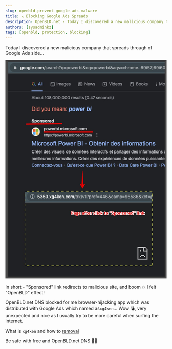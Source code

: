 ```yaml
---
slug: openbld-prevent-google-ads-malware
title: ↘ Blocking Google Ads Spreads
description: OpenBLD.net - Today I discovered a new malicious company that spreads through of Google Ads side...
authors: [sysadminkz]
tags: [openbld, protection, blocking]
---
```


Today I discovered a new malicious company that spreads through of Google Ads side...

![Google Ads Spreads](google-ads-sponsored-malware.jpg)

In short - "Sponsored" link redirects to malicious site, and boom 💥 I felt "OpenBLD" effect!

OpenBLD.net DNS blocked for me browser-hijacking app which was distributed with Google Ads which named as`xg4ken`... 
Wow 💣, very unexpected and nice as I usually try to be more careful when surfing the internet.

What is `xg4ken` and how to [removal](https://malwaretips.com/blogs/remove-xg4ken-com/)

Be safe with free and OpenBLD.net DNS 🤜🤛️️️️️️
